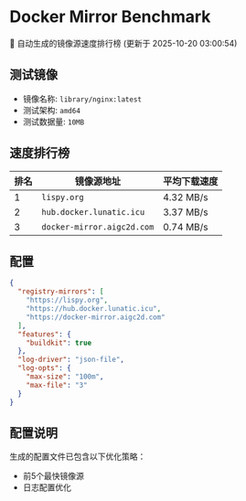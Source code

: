 # Docker Mirror Benchmark

🚀 自动生成的镜像源速度排行榜 (更新于 2025-10-20 03:00:54)

## 测试镜像
- 镜像名称: `library/nginx:latest`
- 测试架构: `amd64`
- 测试数据量: `10MB`

## 速度排行榜
| 排名 | 镜像源地址 | 平均下载速度 |
|------|------------|--------------|
| 1 | `lispy.org` | 4.32 MB/s |
| 2 | `hub.docker.lunatic.icu` | 3.37 MB/s |
| 3 | `docker-mirror.aigc2d.com` | 0.74 MB/s |

## 配置

```json
{
  "registry-mirrors": [
    "https://lispy.org",
    "https://hub.docker.lunatic.icu",
    "https://docker-mirror.aigc2d.com"
  ],
  "features": {
    "buildkit": true
  },
  "log-driver": "json-file",
  "log-opts": {
    "max-size": "100m",
    "max-file": "3"
  }
}
```

## 配置说明
生成的配置文件已包含以下优化策略：
- 前5个最快镜像源
- 日志配置优化


